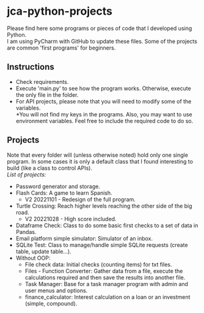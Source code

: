 # jca-python-projects
Please find here some programs or pieces of code that I developed using Python.  
I am using PyCharm with GitHub to update these files.
Some of the projects are common 'first programs' for beginners.
## Instructions
- Check requirements.
- Execute 'main.py' to see how the program works. Otherwise, execute the only file in the folder.
- For API projects, please note that you will need to modify some of the variables.  
  *You will not find my keys in the programs. Also, you may want to use environment variables. Feel free to include the required code to do so.  
## Projects
Note that every folder will (unless otherwise noted) hold only one single program. In some cases it is only a default class that I found interesting to build (like a class to control APIs).  
<em>List of projects:</em>
- Password generator and storage.
- Flash Cards: A game to learn Spanish.
  + V2 20221101 - Redesign of the full program.
- Turtle Crossing: Reach higher levels reaching the other side of the big road.
  + V2 20221028 - High score included.
- Dataframe Check: Class to do some basic first checks to a set of data in Pandas.
- Email platform simple simulator: Simulator of an inbox.
- SQLite Test: Class to manage/handle simple SQLite requests (create table, update table...).
- Without OOP:
   + File check data: Initial checks (counting items) for txt files.
   + Files - Function Converter: Gather data from a file, execute the calculations required and then save the results into another file.
   + Task Manager: Base for a task manager program with admin and user menus and options.
   + finance_calculator: Interest calculation on a loan or an investment (simple, compound).
